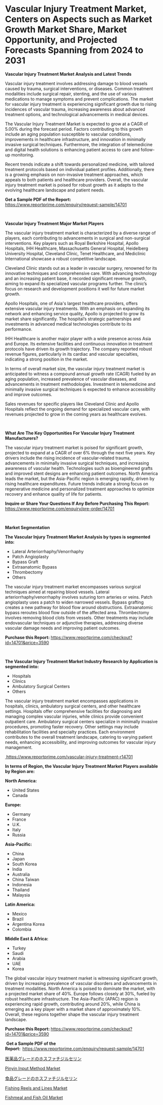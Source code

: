 <p><h1>Vascular Injury Treatment Market, Centers on Aspects such as Market Growth Market Share, Market Opportunity, and Projected Forecasts Spanning from 2024 to 2031</h1></p><p><strong>Vascular Injury Treatment Market Analysis and Latest Trends</strong></p>
<p><p>Vascular injury treatment involves addressing damage to blood vessels caused by trauma, surgical interventions, or diseases. Common treatment modalities include surgical repair, stenting, and the use of various medications to manage symptoms and prevent complications. The market for vascular injury treatment is experiencing significant growth due to rising incidences of vascular trauma, increasing awareness about advanced treatment options, and technological advancements in medical devices.</p><p>The Vascular Injury Treatment Market is expected to grow at a CAGR of 5.00% during the forecast period. Factors contributing to this growth include an aging population susceptible to vascular conditions, improvements in healthcare infrastructure, and innovation in minimally invasive surgical techniques. Furthermore, the integration of telemedicine and digital health solutions is enhancing patient access to care and follow-up monitoring. </p><p>Recent trends indicate a shift towards personalized medicine, with tailored treatment protocols based on individual patient profiles. Additionally, there is a growing emphasis on non-invasive treatment approaches, which appeals to both patients and healthcare providers. Overall, the vascular injury treatment market is poised for robust growth as it adapts to the evolving healthcare landscape and patient needs.</p></p>
<p><strong>Get a Sample PDF of the Report:&nbsp;</strong> <a href="https://www.reportprime.com/enquiry/request-sample/14701">https://www.reportprime.com/enquiry/request-sample/14701</a></p>
<p>&nbsp;</p>
<p><strong>Vascular Injury Treatment Major Market Players</strong></p>
<p><p>The vascular injury treatment market is characterized by a diverse range of players, each contributing to advancements in surgical and non-surgical interventions. Key players such as Royal Berkshire Hospital, Apollo Hospitals, IHH Healthcare, Massachusetts General Hospital, Heidelberg University Hospital, Cleveland Clinic, Tenet Healthcare, and Mediclinic International showcase a robust competitive landscape.</p><p>Cleveland Clinic stands out as a leader in vascular surgery, renowned for its innovative techniques and comprehensive care. With advancing technology and an increasing patient base, it recorded significant revenue growth, aiming to expand its specialized vascular programs further. The clinic’s focus on research and development positions it well for future market growth.</p><p>Apollo Hospitals, one of Asia's largest healthcare providers, offers extensive vascular injury treatments. With an emphasis on expanding its network and enhancing service quality, Apollo is projected to grow its market share significantly. The hospital’s strategic partnerships and investments in advanced medical technologies contribute to its performance.</p><p>IHH Healthcare is another major player with a wide presence across Asia and Europe. Its extensive facilities and continuous innovation in treatment protocols have driven its growth trajectory. The company reported robust revenue figures, particularly in its cardiac and vascular specialties, indicating a strong position in the market.</p><p>In terms of overall market size, the vascular injury treatment market is anticipated to witness a compound annual growth rate (CAGR) fueled by an aging population, increased prevalence of vascular diseases, and advancements in treatment methodologies. Investment in telemedicine and minimally invasive surgical techniques is expected to enhance accessibility and improve outcomes.</p><p>Sales revenues for specific players like Cleveland Clinic and Apollo Hospitals reflect the ongoing demand for specialized vascular care, with revenues projected to grow in the coming years as healthcare evolves.</p></p>
<p>&nbsp;</p>
<p><strong>What Are The Key Opportunities For Vascular Injury Treatment Manufacturers?</strong></p>
<p><p>The vascular injury treatment market is poised for significant growth, projected to expand at a CAGR of over 6% through the next five years. Key drivers include the rising incidence of vascular-related trauma, advancements in minimally invasive surgical techniques, and increasing awareness of vascular health. Technologies such as bioengineered grafts and improved stent designs are enhancing patient outcomes. North America leads the market, but the Asia-Pacific region is emerging rapidly, driven by rising healthcare expenditures. Future trends indicate a strong focus on regenerative medicine and personalized treatment approaches to optimize recovery and enhance quality of life for patients.</p></p>
<p><strong>Inquire or Share Your Questions If Any Before Purchasing This Report:</strong> <a href="https://www.reportprime.com/enquiry/pre-order/14701">https://www.reportprime.com/enquiry/pre-order/14701</a></p>
<p>&nbsp;</p>
<p><strong>Market Segmentation</strong></p>
<p><strong>The Vascular Injury Treatment Market Analysis by types is segmented into:</strong></p>
<p><ul><li>Lateral Arteriorrhaphy/Venorrhaphy</li><li>Patch Angioplasty</li><li>Bypass Graft</li><li>Extraanatomic Bypass</li><li>Thrombectomy</li><li>Others</li></ul></p>
<p><p>The vascular injury treatment market encompasses various surgical techniques aimed at repairing blood vessels. Lateral arteriorrhaphy/venorrhaphy involves suturing torn arteries or veins. Patch angioplasty uses a patch to widen narrowed vessels. Bypass grafting creates a new pathway for blood flow around obstructions. Extraanatomic bypass reroutes blood flow outside of the affected area. Thrombectomy involves removing blood clots from vessels. Other treatments may include endovascular techniques or adjunctive therapies, addressing diverse vascular damage needs and improving patient outcomes.</p></p>
<p><strong>Purchase this Report:&nbsp;</strong><a href="https://www.reportprime.com/checkout?id=14701&price=3590">https://www.reportprime.com/checkout?id=14701&price=3590</a></p>
<p>&nbsp;</p>
<p><strong>The Vascular Injury Treatment Market Industry Research by Application is segmented into:</strong></p>
<p><ul><li>Hospitals</li><li>Clinics</li><li>Ambulatory Surgical Centers</li><li>Others</li></ul></p>
<p><p>The vascular injury treatment market encompasses applications in hospitals, clinics, ambulatory surgical centers, and other healthcare settings. Hospitals offer comprehensive facilities for diagnosing and managing complex vascular injuries, while clinics provide convenient outpatient care. Ambulatory surgical centers specialize in minimally invasive procedures, promoting faster recovery. Other settings may include rehabilitation facilities and specialty practices. Each environment contributes to the overall treatment landscape, catering to varying patient needs, enhancing accessibility, and improving outcomes for vascular injury management.</p></p>
<p><a href="https://www.reportprime.com/vascular-injury-treatment-r14701">&nbsp;https://www.reportprime.com/vascular-injury-treatment-r14701</a></p>
<p><strong>In terms of Region, the Vascular Injury Treatment Market Players available by Region are:</strong></p>
<p>
    <p> <strong> North America: </strong>
        <ul>
            <li>United States</li>
            <li>Canada</li>
        </ul>
        </p> 
    <p> <strong> Europe: </strong>
        <ul>
            <li>Germany</li>
            <li>France</li>
            <li>U.K.</li>
            <li>Italy</li>
            <li>Russia</li>
        </ul>
        </p> 
    <p> <strong> Asia-Pacific: </strong>
        <ul>
            <li>China</li>
            <li>Japan</li>
            <li>South Korea</li>
            <li>India</li>
            <li>Australia</li>
            <li>China Taiwan</li>
            <li>Indonesia</li>
            <li>Thailand</li>
            <li>Malaysia</li>
        </ul>
        </p> 
    <p> <strong> Latin America: </strong>
        <ul>
            <li>Mexico</li>
            <li>Brazil</li>
            <li>Argentina Korea</li>
            <li>Colombia</li>
        </ul>
        </p> 
    <p> <strong> Middle East & Africa: </strong>
        <ul>
            <li>Turkey</li>
            <li>Saudi</li>
            <li>Arabia</li>
            <li>UAE</li>
            <li>Korea</li>
        </ul>
    </p>
    </p>
<p><p>The global vascular injury treatment market is witnessing significant growth, driven by increasing prevalence of vascular disorders and advancements in treatment modalities. North America is poised to dominate the market, with a projected market share of 40%. Europe follows closely at 30%, fueled by robust healthcare infrastructure. The Asia-Pacific (APAC) region is experiencing rapid growth, contributing around 20%, while China is emerging as a key player with a market share of approximately 10%. Overall, these regions together shape the vascular injury treatment landscape.</p></p>
<p><strong>Purchase this Report: </strong><a href="https://www.reportprime.com/checkout?id=14701&price=3590">https://www.reportprime.com/checkout?id=14701&price=3590</a></p>
<p>&nbsp;<strong>Get a Sample PDF of the Report:&nbsp;&nbsp;</strong><a href="https://www.reportprime.com/enquiry/request-sample/14701">https://www.reportprime.com/enquiry/request-sample/14701</a></p>
<p><strong></strong></p>
<p><p><a href="https://medium.com/@johnson154chris/pharmaceutical-grade-phosphatidylserine-market-%E3%81%AF-%E3%82%B3%E3%82%B9%E3%83%88%E7%AE%A1%E7%90%86%E3%81%A8%E5%8A%B9%E7%8E%87%E5%90%91%E4%B8%8A%E3%82%92%E5%84%AA%E5%85%88%E3%81%97%E3%81%BE%E3%81%99-%E3%81%95%E3%82%89%E3%81%AB-%E5%A0%B1%E5%91%8A%E6%9B%B8%E3%81%AF%E5%B8%82%E5%A0%B4%E3%81%AE%E9%9C%80%E8%A6%81%E9%9D%A2%E3%81%A8%E4%BE%9B%E7%B5%A6%E9%9D%A2%E3%81%AE%E4%B8%A1%E6%96%B9%E3%82%92%E3%82%AB%E3%83%90%E3%83%BC%E3%81%97%E3%81%A6%E3%81%84%E3%81%BE%E3%81%99-8ff2a29e3a55">医薬品グレードのホスファチジルセリン</a></p><p><a href="https://www.linkedin.com/pulse/pinyin-input-method-market-size-growth-trends-statistics-4uwzc?trackingId=PHIWQjDLRHK8ebAiOkUbuA%3D%3D">Pinyin Input Method Market</a></p><p><a href="https://medium.com/@vilasamin/%E9%A3%9F%E5%93%81%E3%82%B0%E3%83%AC%E3%83%BC%E3%83%89%E3%81%AE%E3%83%9B%E3%82%B9%E3%83%95%E3%82%A1%E3%83%81%E3%82%B8%E3%83%AB%E3%82%BB%E3%83%AA%E3%83%B3%E5%B8%82%E5%A0%B4%E3%81%AE%E7%8F%BE%E5%9C%A8%E3%81%A8%E5%B0%86%E6%9D%A5%E3%81%AE%E8%A6%8B%E9%80%9A%E3%81%97%E3%81%AF%E3%81%A9%E3%81%86%E3%81%AA%E3%81%A3%E3%81%A6%E3%81%84%E3%81%BE%E3%81%99%E3%81%8B-%E5%B8%82%E5%A0%B4%E5%88%86%E6%9E%90%E3%81%A8%E4%BB%8A%E5%BE%8C%E3%81%AE%E6%96%B9%E5%90%91%E6%80%A7-2024%E5%B9%B4-2031%E5%B9%B4-e4f931bbeff3">食品グレードのホスファチジルセリン</a></p><p><a href="https://medium.com/@qomarcintya76/the-fishing-reels-and-lines-market-is-experiencing-higher-than-anticipated-demand-compared-to-be20b4ec9781">Fishing Reels and Lines Market</a></p><p><a href="https://medium.com/@qomarcintya76/the-global-fishmeal-and-fish-oil-market-is-expected-to-witness-a-compound-annual-growth-rate-a00cb28db855">Fishmeal and Fish Oil Market</a></p></p>
